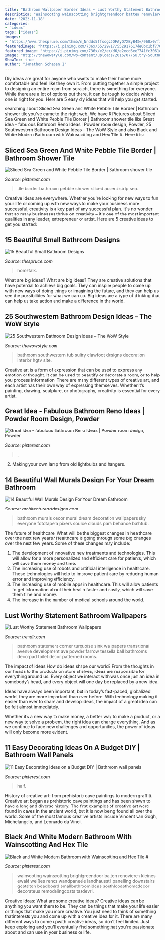 ```yaml
---
title: "Bathroom Wallpaper Border Ideas ~ Lust Worthy Statement Bathroom Wallpapers"
description: "Wainscoting wainscotting brightgreendoor batten renovieren kleines ewald weißes renos wandpaneele landhausstil panelling downstairs gestalten beadboard smallbathroomideas southlcoasthomedecor decorateus remodelingcosts tasdevri"
date: "2022-11-18"
categories:
- "ideas"
tags: ["ideas"]
images:
- "https://www.thespruce.com/thmb/n_Nndds5ffsogzJOFAyO7XByB48=/960x0/filters:no_upscale():max_bytes(150000):strip_icc()/master-bath-remodel-bathroom-ideas-home-improvement-5baec62cc9e77c0026d7891d.jpg"
featuredImage: "https://i.pinimg.com/736x/55/29/17/552917617de0bc1bf770e1faf6d42ffb.jpg"
featured_image: "https://i.pinimg.com/736x/e2/ec/d6/e2ecd6ee7741fc3061d18838ac76afb7.jpg"
image: "http://thewowstyle.com/wp-content/uploads/2016/07/Sultry-Southwestern-Bathroom-With-White-Clawfoot-Tub.jpeg"
ShowToc: true
author: "Jonathon Schaden I"
---
```



Diy ideas are great for anyone who wants to make their home more comfortable and feel like they own it. From putting together a simple project to designing an entire room from scratch, there is something for everyone. While there are a lot of options out there, it can be tough to decide which one is right for you. Here are 5 easy diy ideas that will help you get started.

	

		
searching about Sliced Sea Green and White Pebble Tile Border | Bathroom shower tile you've came to the right web. We have 8 Pictures about Sliced Sea Green and White Pebble Tile Border | Bathroom shower tile like Great idea - fabulous Bathroom Reno Ideas | Powder room design, Powder, 25 Southwestern Bathroom Design Ideas – The WoW Style and also Black and White Modern Bathroom with Wainscotting and Hex Tile #. Here it is:
		
    
## Sliced Sea Green And White Pebble Tile Border | Bathroom Shower Tile

<img loading=lazy src="https://i.pinimg.com/736x/55/29/17/552917617de0bc1bf770e1faf6d42ffb.jpg" onerror="this.onerror=null;this.src='https://tse4.mm.bing.net/th?id=OIP.tUMeL8u62v25-o2-gNhVgwHaNJ&amp;pid=15.1';" alt="Sliced Sea Green and White Pebble Tile Border | Bathroom shower tile">

_Source: pinterest.com_

>tile border bathroom pebble shower sliced accent strip sea. 

	

Creative ideas are everywhere. Whether you're looking for new ways to fun your life or coming up with new ways to make your business more successful, creativity is a key part of any successful plan. It's no wonder that so many businesses thrive on creativity – it's one of the most important qualities in any leader, entrepreneur or artist. Here are 5 creative ideas to get you started: 

    
## 15 Beautiful Small Bathroom Designs

<img loading=lazy src="https://www.thespruce.com/thmb/n_Nndds5ffsogzJOFAyO7XByB48=/960x0/filters:no_upscale():max_bytes(150000):strip_icc()/master-bath-remodel-bathroom-ideas-home-improvement-5baec62cc9e77c0026d7891d.jpg" onerror="this.onerror=null;this.src='https://tse4.mm.bing.net/th?id=OIP.WAZgxHRreozDJv1Cp1XYoQHaLH&amp;pid=15.1';" alt="15 Beautiful Small Bathroom Designs">

_Source: thespruce.com_

>hometalk. 

	

What are big ideas?
What are big ideas? They are creative solutions that have potential to achieve big goals. They can inspire people to come up with new ways of doing things or imagining the future, and they can help us see the possibilities for what we can do. Big ideas are a type of thinking that can help us take action and make a difference in the world.

    
## 25 Southwestern Bathroom Design Ideas – The WoW Style

<img loading=lazy src="http://thewowstyle.com/wp-content/uploads/2016/07/Sultry-Southwestern-Bathroom-With-White-Clawfoot-Tub.jpeg" onerror="this.onerror=null;this.src='https://tse4.mm.bing.net/th?id=OIP.CP2wqdHitkWQ-NVDe5P1HgHaLH&amp;pid=15.1';" alt="25 Southwestern Bathroom Design Ideas – The WoW Style">

_Source: thewowstyle.com_

>bathroom southwestern tub sultry clawfoot designs decoration interior hgtv site. 

	

Creative art is a form of expression that can be used to express any emotion or thought. It can be used to beautify or decorate a room, or to help you process information. There are many different types of creative art, and each artist has their own way of expressing themselves. Whether it’s painting, drawing, sculpture, or photography, creativity is essential for every artist.

    
## Great Idea - Fabulous Bathroom Reno Ideas | Powder Room Design, Powder

<img loading=lazy src="https://i.pinimg.com/736x/24/93/40/2493402f133001506be1cb3d9aacda50.jpg" onerror="this.onerror=null;this.src='https://tse3.mm.bing.net/th?id=OIP.MfjGXIKJM2wWLBDXdtufLQHaMG&amp;pid=15.1';" alt="Great idea - fabulous Bathroom Reno Ideas | Powder room design, Powder">

_Source: pinterest.com_

>. 

	

2. Making your own lamp from old lightbulbs and hangers.

    
## 14 Beautiful Wall Murals Design For Your Dream Bathroom

<img loading=lazy src="https://www.architectureartdesigns.com/wp-content/uploads/2015/03/1012-630x630.jpg" onerror="this.onerror=null;this.src='https://tse3.mm.bing.net/th?id=OIP.0smkNli8BP96a48Vr2qZWAHaHa&amp;pid=15.1';" alt="14 Beautiful Wall Murals Design For Your Dream Bathroom">

_Source: architectureartdesigns.com_

>bathroom murals decor mural dream decoration wallpapers sky everyone fototapeta pixers source clouds para behance bathtub. 

	

The future of healthcare: What will be the biggest changes in healthcare over the next few years?
Healthcare is going through some big changes over the next few years. Some of these changes may include: 
1. The development of innovative new treatments and technologies. This will allow for a more personalized and efficient care for patients, which will save them money and time. 
2. The increasing use of robots and artificial intelligence in healthcare. These technologies will help to improve patient care by reducing human error and improving efficiency. 
3. The increasing use of mobile apps in healthcare. This will allow patients to get information about their health faster and easily, which will save them time and money. 
4. The increase in the number of medical schools around the world.

    
## Lust Worthy Statement Bathroom Wallpapers

<img loading=lazy src="https://cdn.trendir.com/wp-content/uploads/2016/11/Blue-Statement-Bathroom-Wallpapers.jpg" onerror="this.onerror=null;this.src='https://tse4.mm.bing.net/th?id=OIP.bwhCl19VE__T66zSHskgIQHaLH&amp;pid=15.1';" alt="Lust Worthy Statement Bathroom Wallpapers">

_Source: trendir.com_

>bathroom statement corner turquoise sink wallpapers transitional avenue development ave powder farrow tessella ball bathrooms decorpad toilet decor patterned rooms. 

	

The impact of ideas
How do ideas shape our world?
From the thoughts in our heads to the products on store shelves, ideas are responsible for everything around us. Every object we interact with was once just an idea in somebody’s head, and every object will one day be replaced by a new idea.

Ideas have always been important, but in today’s fast-paced, globalized world, they are more important than ever before. With technology making it easier than ever to share and develop ideas, the impact of a great idea can be felt almost immediately.

Whether it’s a new way to make money, a better way to make a product, or a new way to solve a problem, the right idea can change everything. And as we continue to face new challenges and opportunities, the power of ideas will only become more evident.

    
## 11 Easy Decorating Ideas On A Budget DIY | Bathroom Wall Panels

<img loading=lazy src="https://i.pinimg.com/736x/ae/6a/78/ae6a783fb245d02129c3baedaf58de56.jpg" onerror="this.onerror=null;this.src='https://tse3.mm.bing.net/th?id=OIP.Kz6dWJk2HcZ308sJw-_mSwHaK6&amp;pid=15.1';" alt="11 Easy Decorating Ideas on a Budget DIY | Bathroom wall panels">

_Source: pinterest.com_

>half. 

	

History of creative art: from prehistoric cave paintings to modern graffiti.
Creative art began as prehistoric cave paintings and has been shown to have a long and diverse history. The first examples of creative art were found in caves in the ancient world, but it is now being found all over the world. Some of the most famous creative artists include Vincent van Gogh, Michelangelo, and Leonardo da Vinci.

    
## Black And White Modern Bathroom With Wainscotting And Hex Tile #

<img loading=lazy src="https://i.pinimg.com/736x/e2/ec/d6/e2ecd6ee7741fc3061d18838ac76afb7.jpg" onerror="this.onerror=null;this.src='https://tse4.mm.bing.net/th?id=OIP.Uw9vjxv7v6DZfy_VWHM3WQHaJ4&amp;pid=15.1';" alt="Black and White Modern Bathroom with Wainscotting and Hex Tile #">

_Source: pinterest.com_

>wainscoting wainscotting brightgreendoor batten renovieren kleines ewald weißes renos wandpaneele landhausstil panelling downstairs gestalten beadboard smallbathroomideas southlcoasthomedecor decorateus remodelingcosts tasdevri. 

	

Creative ideas: What are some creative ideas?
Creative ideas can be anything you want them to be. They can be things that make your life easier or things that make you more creative. You just need to think of something thatinterests you and come up with a creative idea for it. There are many different ways to come upwith creative ideas, so don't feel limited. Just keep exploring and you'll eventually find somethingthat you're passionate about and can use in your business or life.

